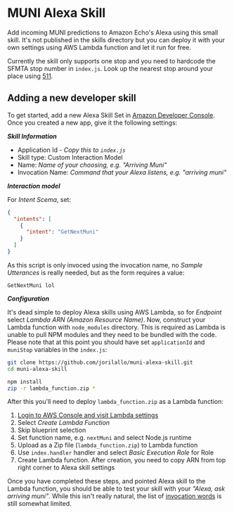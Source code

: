# MUNI Alexa Skill

Add incoming MUNI predictions to Amazon Echo's Alexa using this small skill. It's not published in the skills directory but you can deploy it with your own settings using AWS Lambda function and let it run for free.

Currently the skill only supports one stop and you need to hardcode the SFMTA stop number in `index.js`. Look up the nearest stop around your place using [511](http://transit.511.org/schedules/realtimedepartures.aspx).

## Adding a new developer skill

To get started, add a new Alexa Skill Set in [Amazon Developer Console](https://developer.amazon.com/edw/home.html#/). Once you created a new app, give it the following settings:

_**Skill Information**_

- Application Id - _Copy this to `index.js`_
- Skill type: Custom Interaction Model
- Name: _Name of your choosing, e.g. "Arriving Muni"_
- Invocation Name: _Command that your Alexa listens, e.g. "arriving muni"_

_**Interaction model**_

For _Intent Scema_, set:

```json
{
  "intents": [
    {
      "intent": "GetNextMuni"
    }
  ]
}
```

As this script is only invoced using the invocation name, no _Sample Utterances_ is really needed, but as the form requires a value:

```
GetNextMuni lol
```

_**Configuration**_

It's dead simple to deploy Alexa skills using AWS Lambda, so for _Endpoint_ select _Lambda ARN (Amazon Resource Name)_. Now, construct your Lambda function with `node_modules` directory.  This is required as Lambda is unable to pull NPM modules and they need to be bundled with the code. Please note that at this point you should have set `applicationId` and `muniStop` variables in the `index.js`:

```bash
git clone https://github.com/jorilallo/muni-alexa-skill.git
cd muni-alexa-skill

npm install
zip -r lambda_function.zip *
```

After this you'll need to deploy `lambda_function.zip` as a Lambda function:

1. [Login to AWS Console and visit Lambda settings](https://console.aws.amazon.com/lambda/home?region=us-east-1#)
1. Select _Create Lambda Function_
1. Skip blueprint selection
2. Set function name, e.g. `nextMuni` and select Node.js runtime
3. Upload as a Zip file (`lambda_function.zip`) to Lambda function
4. Use `index.handler` handler and select _Basic Execution Role_ for Role
5. Create Lambda function. After creation, you need to copy ARN from top right corner to Alexa skill settings

Once you have completed these steps, and pointed Alexa skill to the Lambda function, you should be able to test your skill with your _"Alexa, ask arriving muni"_. While this isn't really natural, the list of [invocation words](https://developer.amazon.com/public/solutions/alexa/alexa-skills-kit/docs/supported-phrases-to-begin-a-conversation) is still somewhat limited.
